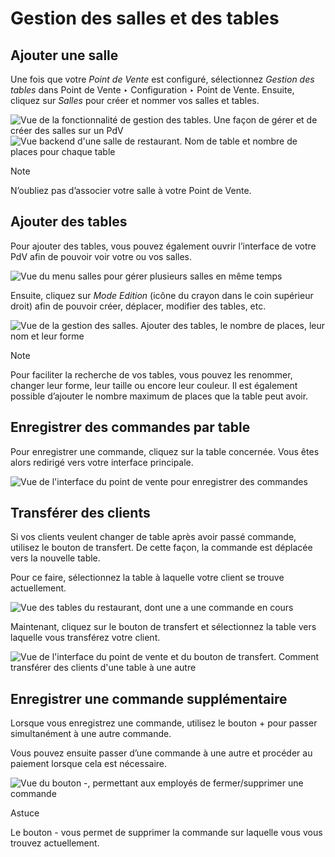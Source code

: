 # Gestion des salles et des tables

## Ajouter une salle

Une fois que votre _Point de Vente_ est configuré, sélectionnez _Gestion des
tables_ dans Point de Vente ‣ Configuration ‣ Point de Vente. Ensuite, cliquez
sur _Salles_ pour créer et nommer vos salles et tables.

![Vue de la fonctionnalité de gestion des tables. Une façon de gérer et de
créer des salles sur un PdV](../../../../_images/restaurant_03.png) ![Vue
backend d'une salle de restaurant. Nom de table et nombre de places pour
chaque table](../../../../_images/restaurant_04.png) <div class="alert alert-primary">
<p class="alert-title">
Note</p><p>N’oubliez pas d’associer votre salle à votre Point de Vente.</p>
</div>

## Ajouter des tables

Pour ajouter des tables, vous pouvez également ouvrir l’interface de votre PdV
afin de pouvoir voir votre ou vos salles.

![Vue du menu salles pour gérer plusieurs salles en même
temps](../../../../_images/restaurant_05.png)

Ensuite, cliquez sur _Mode Edition_ (icône du crayon dans le coin supérieur
droit) afin de pouvoir créer, déplacer, modifier des tables, etc.

![Vue de la gestion des salles. Ajouter des tables, le nombre de places, leur
nom et leur forme](../../../../_images/restaurant_06.png) <div class="alert alert-primary">
<p class="alert-title">
Note</p><p>Pour faciliter la recherche de vos tables, vous pouvez les renommer, changer leur forme, leur taille ou encore leur couleur. Il est également possible d’ajouter le nombre maximum de places que la table peut avoir.</p>
</div>

## Enregistrer des commandes par table

Pour enregistrer une commande, cliquez sur la table concernée. Vous êtes alors
redirigé vers votre interface principale.

![Vue de l'interface du point de vente pour enregistrer des
commandes](../../../../_images/restaurant_07.png)

## Transférer des clients

Si vos clients veulent changer de table après avoir passé commande, utilisez
le bouton de transfert. De cette façon, la commande est déplacée vers la
nouvelle table.

Pour ce faire, sélectionnez la table à laquelle votre client se trouve
actuellement.

![Vue des tables du restaurant, dont une a une commande en
cours](../../../../_images/restaurant_08.png)

Maintenant, cliquez sur le bouton de transfert et sélectionnez la table vers
laquelle vous transférez votre client.

![Vue de l'interface du point de vente et du bouton de transfert. Comment
transférer des clients d'une table à une
autre](../../../../_images/restaurant_09.png)

## Enregistrer une commande supplémentaire

Lorsque vous enregistrez une commande, utilisez le bouton + pour passer
simultanément à une autre commande.

Vous pouvez ensuite passer d’une commande à une autre et procéder au paiement
lorsque cela est nécessaire.

![Vue du bouton -, permettant aux employés de fermer/supprimer une
commande](../../../../_images/restaurant_10.png) <div class="alert alert-info">
<p class="alert-title">
Astuce</p><p>Le bouton - vous permet de supprimer la commande sur laquelle vous vous trouvez actuellement.</p>
</div>

